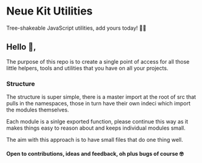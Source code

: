 # Neue Kit Utilities
Tree-shakeable JavaScript utilities, add yours today! 🧑‍💻

## Hello 👋,

The purpose of this repo is to create a single point of access for all those little helpers, tools and utilities that you have on all your projects.

### Structure

The structure is super simple, there is a master import at the root of src that pulls in the namespaces, those in turn have their own indeci which import the modules themselves.

Each module is a sinlge exported function, please continue this way as it makes things easy to reason about and keeps individual modules small.

The aim with this approach is to have small files that do one thing well.

#### Open to contributions, ideas and feedback, oh plus bugs of course 🤓
